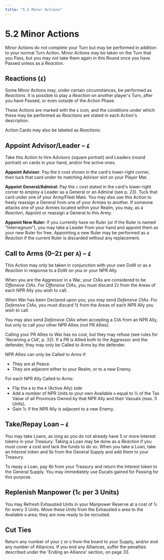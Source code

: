 ```yaml
---
title: "5.2 Minor Actions"
---
```


# 5.2 Minor Actions

Minor Actions do not complete your Turn but may be performed in addition to your normal Turn Action. Minor Actions may be taken on the Turn that you Pass, but you may not take them again in this Round once you have Passed unless as a *Reaction*.

## Reactions (`£`)

Some Minor Actions may, under certain circumstances, be performed as *Reactions*. It is possible to play a *Reaction* on another player's Turn, after you have Passed, or even outside of the Action Phase.

These Actions are marked with the `£` icon, and the conditions under which these may be performed as *Reactions* are stated in each Action's description.

Action Cards may also be labeled as *Reactions*.

## Appoint Advisor/Leader – `£`

Take this Action to hire Advisors (square portrait) and Leaders (round portrait) on cards in your hand, and/or fire active ones. 

**Appoint Advisor:** Pay the `D` cost shown in the card's lower-right corner, then tuck that card under its matching Advisor slot on your Player Mat. 

**Appoint General/Admiral:** Pay the `c` cost stated in the card's lower-right corner to employ a Leader as a General or an Admiral (see p. 23). Tuck that card under one of your Army/Fleet Mats. You may also use this Action to freely reassign a General from one of your Armies to another. If someone attacks one of your Armies located within your Realm, you may, as a *Reaction*, Appoint or reassign a General to this Army.

**Appoint New Ruler:** If you currently have no Ruler (or if the Ruler is named "Interregnum"), you may take a Leader from your hand and appoint them as your new Ruler for free. Appointing a new Ruler may be performed as a *Reaction* if the current Ruler is discarded without any replacement.

## Call to Arms (0–2`I` per `A`) – `£`

This Action may only be taken in conjunction with your own DoW or as a *Reaction* in response to a DoW on you or your NPR Ally.

When you are the Aggressor in a War, your CtAs are considered to be *Offensive CtAs*. For 
*Offensive CtAs*, you must discard 2`I` from the Areas of each NPR Ally you wish to call.

When War has been Declared upon you, you may send *Defensive CtAs*. For *Defensive CtAs*, you must discard 1`I` from the Areas of each NPR Ally you wish to call.

You may also send *Defensive CtAs* when accepting a CtA from an NPR Ally, but only to call your other NPR Allies (not PR Allies).

Calling your PR Allies to War has no cost, but they may refuse (see rules for 'Receiving a CtA', p. 32). If a PR is Allied both to the Aggressor and the defender, they may only be Called to Arms by the defender.

NPR Allies can only be Called to Arms if:
- They are at Peace.
- They are adjacent either to your Realm, or to a new Enemy.

For each NPR Ally Called to Arms:
- Flip the `A` to the `K` (Active Ally) side
- Add a number of NPR Units to your own Available `m` equal to ½ of the Tax Value of all Provinces Owned by that NPR Ally and their Vassals (max. 5 Units).
- Gain 1`c` if the NPR Ally is adjacent to a new Enemy.

## Take/Repay Loan – `£`

You may take Loans, as long as you do not already have 5 or more Interest tokens in your Treasury. Taking a Loan may be done as a *Reaction* if you must cover a cost and lack the funds to do so. When you take a Loan, take an Interest token and 5`D` from the General Supply and add them to your Treasury.

To repay a Loan, pay 6`D` from your Treasury and return the Interest token to the General Supply. You may immediately use Ducats gained for Passing for this purpose.

## Replenish Manpower (1`c` per 3 Units)

You may Refresh Exhausted Units in your Manpower Reserve at a cost of 1`c` for every 3 Units. Move these Units from the Exhausted `m` area to the Available `m` area; they are now ready to be recruited.

## Cut Ties

Return any number of your `I` or `G` from the board to your Supply, and/or end any number of Alliances. If you end any Alliances, suffer the penalties described under the 'Ending an Alliance' section, on page 33.